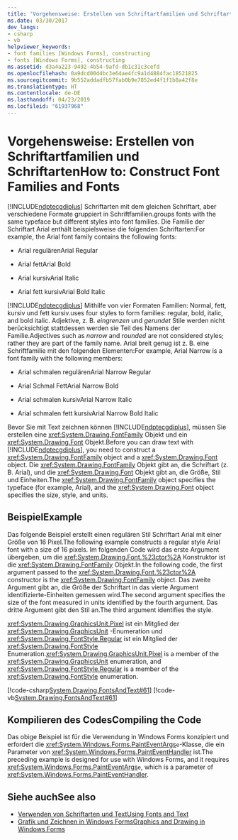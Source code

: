 ```yaml
---
title: 'Vorgehensweise: Erstellen von Schriftartfamilien und Schriftarten'
ms.date: 03/30/2017
dev_langs:
- csharp
- vb
helpviewer_keywords:
- font families [Windows Forms], constructing
- fonts [Windows Forms], constructing
ms.assetid: d3a4a223-9492-4b54-9afd-db1c31c3cefd
ms.openlocfilehash: 0a9dcd00d4bc3e64ae4fc9a1d4884fac18521825
ms.sourcegitcommit: 9b552addadfb57fab0b9e7852ed4f1f1b8a42f8e
ms.translationtype: HT
ms.contentlocale: de-DE
ms.lasthandoff: 04/23/2019
ms.locfileid: "61937968"
---
```

# <a name="how-to-construct-font-families-and-fonts"></a><span data-ttu-id="a2600-102">Vorgehensweise: Erstellen von Schriftartfamilien und Schriftarten</span><span class="sxs-lookup"><span data-stu-id="a2600-102">How to: Construct Font Families and Fonts</span></span>
[!INCLUDE[ndptecgdiplus](../../../../includes/ndptecgdiplus-md.md)] <span data-ttu-id="a2600-103">Schriftarten mit dem gleichen Schriftart, aber verschiedene Formate gruppiert in Schriftfamilien.</span><span class="sxs-lookup"><span data-stu-id="a2600-103">groups fonts with the same typeface but different styles into font families.</span></span> <span data-ttu-id="a2600-104">Die Familie der Schriftart Arial enthält beispielsweise die folgenden Schriftarten:</span><span class="sxs-lookup"><span data-stu-id="a2600-104">For example, the Arial font family contains the following fonts:</span></span>  
  
- <span data-ttu-id="a2600-105">Arial regulären</span><span class="sxs-lookup"><span data-stu-id="a2600-105">Arial Regular</span></span>  
  
- <span data-ttu-id="a2600-106">Arial fett</span><span class="sxs-lookup"><span data-stu-id="a2600-106">Arial Bold</span></span>  
  
- <span data-ttu-id="a2600-107">Arial kursiv</span><span class="sxs-lookup"><span data-stu-id="a2600-107">Arial Italic</span></span>  
  
- <span data-ttu-id="a2600-108">Arial fett kursiv</span><span class="sxs-lookup"><span data-stu-id="a2600-108">Arial Bold Italic</span></span>  
  
 [!INCLUDE[ndptecgdiplus](../../../../includes/ndptecgdiplus-md.md)] <span data-ttu-id="a2600-109">Mithilfe von vier Formaten Familien: Normal, fett, kursiv und fett kursiv.</span><span class="sxs-lookup"><span data-stu-id="a2600-109">uses four styles to form families: regular, bold, italic, and bold italic.</span></span> <span data-ttu-id="a2600-110">Adjektive, z. B. *eingrenzen* und *gerundet* Stile werden nicht berücksichtigt stattdessen werden sie Teil des Namens der Familie.</span><span class="sxs-lookup"><span data-stu-id="a2600-110">Adjectives such as *narrow* and *rounded* are not considered styles; rather they are part of the family name.</span></span> <span data-ttu-id="a2600-111">Arial breit genug ist z. B. eine Schriftfamilie mit den folgenden Elementen:</span><span class="sxs-lookup"><span data-stu-id="a2600-111">For example, Arial Narrow is a font family with the following members:</span></span>  
  
- <span data-ttu-id="a2600-112">Arial schmalen regulären</span><span class="sxs-lookup"><span data-stu-id="a2600-112">Arial Narrow Regular</span></span>  
  
- <span data-ttu-id="a2600-113">Arial Schmal Fett</span><span class="sxs-lookup"><span data-stu-id="a2600-113">Arial Narrow Bold</span></span>  
  
- <span data-ttu-id="a2600-114">Arial schmalen kursiv</span><span class="sxs-lookup"><span data-stu-id="a2600-114">Arial Narrow Italic</span></span>  
  
- <span data-ttu-id="a2600-115">Arial schmalen fett kursiv</span><span class="sxs-lookup"><span data-stu-id="a2600-115">Arial Narrow Bold Italic</span></span>  
  
 <span data-ttu-id="a2600-116">Bevor Sie mit Text zeichnen können [!INCLUDE[ndptecgdiplus](../../../../includes/ndptecgdiplus-md.md)], müssen Sie erstellen eine <xref:System.Drawing.FontFamily> Objekt und ein <xref:System.Drawing.Font> Objekt.</span><span class="sxs-lookup"><span data-stu-id="a2600-116">Before you can draw text with [!INCLUDE[ndptecgdiplus](../../../../includes/ndptecgdiplus-md.md)], you need to construct a <xref:System.Drawing.FontFamily> object and a <xref:System.Drawing.Font> object.</span></span> <span data-ttu-id="a2600-117">Die <xref:System.Drawing.FontFamily> Objekt gibt an, die Schriftart (z. B. Arial), und die <xref:System.Drawing.Font> Objekt gibt an, die Größe, Stil und Einheiten.</span><span class="sxs-lookup"><span data-stu-id="a2600-117">The <xref:System.Drawing.FontFamily> object specifies the typeface (for example, Arial), and the <xref:System.Drawing.Font> object specifies the size, style, and units.</span></span>  
  
## <a name="example"></a><span data-ttu-id="a2600-118">Beispiel</span><span class="sxs-lookup"><span data-stu-id="a2600-118">Example</span></span>  
 <span data-ttu-id="a2600-119">Das folgende Beispiel erstellt einen regulären Stil Schriftart Arial mit einer Größe von 16 Pixel.</span><span class="sxs-lookup"><span data-stu-id="a2600-119">The following example constructs a regular style Arial font with a size of 16 pixels.</span></span> <span data-ttu-id="a2600-120">Im folgenden Code wird das erste Argument übergeben, um die <xref:System.Drawing.Font.%23ctor%2A> Konstruktor ist die <xref:System.Drawing.FontFamily> Objekt.</span><span class="sxs-lookup"><span data-stu-id="a2600-120">In the following code, the first argument passed to the <xref:System.Drawing.Font.%23ctor%2A> constructor is the <xref:System.Drawing.FontFamily> object.</span></span> <span data-ttu-id="a2600-121">Das zweite Argument gibt an, die Größe der Schriftart in das vierte Argument identifizierte-Einheiten gemessen wird.</span><span class="sxs-lookup"><span data-stu-id="a2600-121">The second argument specifies the size of the font measured in units identified by the fourth argument.</span></span> <span data-ttu-id="a2600-122">Das dritte Argument gibt den Stil an.</span><span class="sxs-lookup"><span data-stu-id="a2600-122">The third argument identifies the style.</span></span>  
  
 <span data-ttu-id="a2600-123"><xref:System.Drawing.GraphicsUnit.Pixel> ist ein Mitglied der <xref:System.Drawing.GraphicsUnit> -Enumeration und <xref:System.Drawing.FontStyle.Regular> ist ein Mitglied der <xref:System.Drawing.FontStyle> Enumeration.</span><span class="sxs-lookup"><span data-stu-id="a2600-123"><xref:System.Drawing.GraphicsUnit.Pixel> is a member of the <xref:System.Drawing.GraphicsUnit> enumeration, and <xref:System.Drawing.FontStyle.Regular> is a member of the <xref:System.Drawing.FontStyle> enumeration.</span></span>  
  
 [!code-csharp[System.Drawing.FontsAndText#61](~/samples/snippets/csharp/VS_Snippets_Winforms/System.Drawing.FontsAndText/CS/Class1.cs#61)]
 [!code-vb[System.Drawing.FontsAndText#61](~/samples/snippets/visualbasic/VS_Snippets_Winforms/System.Drawing.FontsAndText/VB/Class1.vb#61)]  
  
## <a name="compiling-the-code"></a><span data-ttu-id="a2600-124">Kompilieren des Codes</span><span class="sxs-lookup"><span data-stu-id="a2600-124">Compiling the Code</span></span>  
 <span data-ttu-id="a2600-125">Das obige Beispiel ist für die Verwendung in Windows Forms konzipiert und erfordert die <xref:System.Windows.Forms.PaintEventArgs>`e`-Klasse, die ein Parameter von <xref:System.Windows.Forms.PaintEventHandler> ist.</span><span class="sxs-lookup"><span data-stu-id="a2600-125">The preceding example is designed for use with Windows Forms, and it requires <xref:System.Windows.Forms.PaintEventArgs>`e`, which is a parameter of <xref:System.Windows.Forms.PaintEventHandler>.</span></span>  
  
## <a name="see-also"></a><span data-ttu-id="a2600-126">Siehe auch</span><span class="sxs-lookup"><span data-stu-id="a2600-126">See also</span></span>

- [<span data-ttu-id="a2600-127">Verwenden von Schriftarten und Text</span><span class="sxs-lookup"><span data-stu-id="a2600-127">Using Fonts and Text</span></span>](using-fonts-and-text.md)
- [<span data-ttu-id="a2600-128">Grafik und Zeichnen in Windows Forms</span><span class="sxs-lookup"><span data-stu-id="a2600-128">Graphics and Drawing in Windows Forms</span></span>](graphics-and-drawing-in-windows-forms.md)
